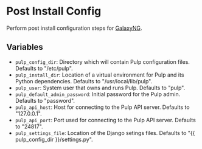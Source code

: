 Post Install Config
===================
Perform post install configuration steps for [GalaxyNG](https://github.com/ansible/galaxy_ng).

Variables
---------
* `pulp_config_dir`: Directory which will contain Pulp configuration files. Defaults to "/etc/pulp". 
* `pulp_install_dir`: Location of a virtual environment for Pulp and its Python dependencies. Defaults to "/usr/local/lib/pulp". 
* `pulp_user`: System user that owns and runs Pulp. Defaults to "pulp". 
* `pulp_default_admin_password`: Initial password for the Pulp admin. Defaults to "password".
* `pulp_api_host`: Host for connecting to the Pulp API server. Defaults to "127.0.0.1".
* `pulp_api_port`: Port used for connecting to the Pulp API server. Defaults to "24817".
* `pulp_settings_file`: Location of the Django setings files. Defaults to "{{ pulp_config_dir }}/settings.py".
